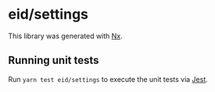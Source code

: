 # eid/settings

This library was generated with [Nx](https://nx.dev).

## Running unit tests

Run `yarn test eid/settings` to execute the unit tests via [Jest](https://jestjs.io).
